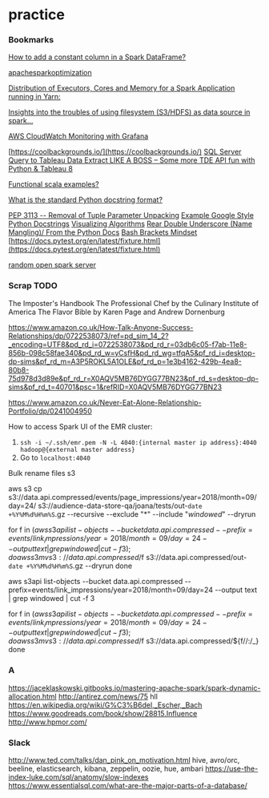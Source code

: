 # practice
### Bookmarks

[How to add a constant column in a Spark DataFrame?](https://stackoverflow.com/questions/32788322/how-to-add-a-constant-column-in-a-spark-dataframe)

[apachesparkoptimization](http://airisdata.com/apachesparkoptimization/)

[Distribution of Executors, Cores and Memory for a Spark Application running in Yarn:](https://spoddutur.github.io/spark-notes/distribution_of_executors_cores_and_memory_for_spark_application.html)

[Insights into the troubles of using filesystem (S3/HDFS) as data source in spark…](https://spoddutur.github.io/spark-notes/s3-filesystem-as-datasource-in-spark)

[AWS CloudWatch Monitoring with Grafana](https://hackernoon.com/aws-cloudwatch-monitoring-with-grafana-ace63e1ab507)

[https://coolbackgrounds.io/](https://coolbackgrounds.io/)
[SQL Server Query to Tableau Data Extract LIKE A BOSS – Some more TDE API fun with Python & Tableau 8](http://ryrobes.com/python/sql-server-query-to-tableau-data-extract-more-tde-api-fun-with-python-tableau-8/)

[Functional scala examples?](https://github.com/hablapps/gist/blob/master/src/test/scala/ChurchEncodings.scala)

[What is the standard Python docstring format?](https://stackoverflow.com/questions/3898572/what-is-the-standard-python-docstring-format)

[PEP 3113 -- Removal of Tuple Parameter Unpacking](https://www.python.org/dev/peps/pep-3113/)
[Example Google Style Python Docstrings](https://sphinxcontrib-napoleon.readthedocs.io/en/latest/example_google.html)
[Visualizing Algorithms](https://bost.ocks.org/mike/algorithms/)
[Rear Double Underscore (Name Mangling)/ From the Python Docs](https://stackoverflow.com/questions/8689964/why-do-some-functions-have-underscores-before-and-after-the-function-name)
[Bash Brackets Mindset](https://stackoverflow.com/questions/13617843/unary-operator-expected)
[https://docs.pytest.org/en/latest/fixture.html](https://docs.pytest.org/en/latest/fixture.html)
[]()
[]()
[]()

[random open spark server](http://gw03.itversity.com:18080/)

### Scrap TODO

The Imposter's Handbook
The Professional Chef by the Culinary Institute of America
The Flavor Bible by Karen Page and Andrew Dornenburg


 https://www.amazon.co.uk/How-Talk-Anyone-Success-Relationships/dp/0722538073/ref=pd_sim_14_2?_encoding=UTF8&pd_rd_i=0722538073&pd_rd_r=03db6c05-f7ab-11e8-856b-098c58fae340&pd_rd_w=yCsfH&pd_rd_wg=tfqA5&pf_rd_i=desktop-dp-sims&pf_rd_m=A3P5ROKL5A1OLE&pf_rd_p=1e3b4162-429b-4ea8-80b8-75d978d3d89e&pf_rd_r=X0AQV5MB76DYGG77BN23&pf_rd_s=desktop-dp-sims&pf_rd_t=40701&psc=1&refRID=X0AQV5MB76DYGG77BN23

https://www.amazon.co.uk/Never-Eat-Alone-Relationship-Portfolio/dp/0241004950


How to access Spark UI of the EMR cluster:
1. `ssh -i ~/.ssh/emr.pem -N -L 4040:{internal master ip address}:4040  hadoop@{external master address}`
2. Go to `localhost:4040`

Bulk rename files s3

aws s3 cp s3://data.api.compressed/events/page_impressions/year=2018/month=09/day=24/ s3://audience-data-store-qa/joana/tests/out-`date +%Y%M%d%H%m%S`.gz --recursive --exclude "*" --include "*windowed*" --dryrun


for f in $(aws s3api list-objects --bucket data.api.compressed --prefix=events/link_impressions/year=2018/month=09/day=24 --output text  | grep windowed | cut  -f 3);
 do aws s3 mv s3://data.api.compressed/$f s3://data.api.compressed/out-`date +%Y%M%d%H%m%S`.gz --dryrun
done


aws s3api list-objects --bucket data.api.compressed --prefix=events/link_impressions/year=2018/month=09/day=24 --output text  | grep windowed | cut  -f 3


for f in $(aws s3api list-objects --bucket data.api.compressed --prefix=events/link_impressions/year=2018/month=09/day=24 --output text  | grep windowed | cut  -f 3);
 do aws s3 mv s3://data.api.compressed/$f s3://data.api.compressed/${f//:/_}
done


### A
https://jaceklaskowski.gitbooks.io/mastering-apache-spark/spark-dynamic-allocation.html
http://antirez.com/news/75 hll
https://en.wikipedia.org/wiki/G%C3%B6del,_Escher,_Bach
https://www.goodreads.com/book/show/28815.Influence
http://www.hpmor.com/


### Slack
http://www.ted.com/talks/dan_pink_on_motivation.html
hive, avro/orc, beeline, elasticsearch, kibana, zeppelin, oozie, hue, ambari
https://use-the-index-luke.com/sql/anatomy/slow-indexes
https://www.essentialsql.com/what-are-the-major-parts-of-a-database/



